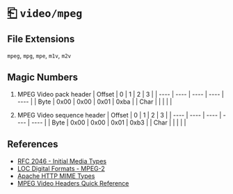 # [⎗](../README.md) `video/mpeg`

## File Extensions

`mpeg`, `mpg`, `mpe`, `m1v`, `m2v`

## Magic Numbers

1. MPEG Video pack header
   | Offset | 0 | 1 | 2 | 3 |
   | ---- | ---- | ---- | ---- | ---- |
   | Byte | 0x00 | 0x00 | 0x01 | 0xba |
   | Char | | | | |

2. MPEG Video sequence header
   | Offset | 0 | 1 | 2 | 3 |
   | ---- | ---- | ---- | ---- | ---- |
   | Byte | 0x00 | 0x00 | 0x01 | 0xb3 |
   | Char | | | | |

## References

- [RFC 2046 - Initial Media Types](https://datatracker.ietf.org/doc/html/rfc2046#section-3)
- [LOC Digital Formats - MPEG-2](https://www.loc.gov/preservation/digital/formats/fdd/fdd000028.shtml)
- [Apache HTTP MIME Types](https://svn.apache.org/repos/asf/httpd/httpd/trunk/docs/conf/mime.types)
- [MPEG Video Headers Quick Reference](https://dvd.sourceforge.net/dvdinfo/mpeghdrs.html)
